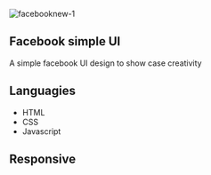 ![facebooknew-1](https://user-images.githubusercontent.com/34070274/234083311-339889e4-7a41-4a49-ba47-09151320528d.png)


## Facebook simple UI

 A simple facebook UI design to show case creativity

## Languagies
- HTML
- CSS
- Javascript

## Responsive

